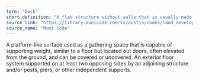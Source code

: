 ```yaml
---
term: "Deck"
short_definition: "A flat structure without walls that is usually made of planks. Decks can't be lived on and are used for lounging."
source_link: "https://library.municode.com/tx/austin/codes/land_development_code?nodeId=THCOAUTE_CH25-12TECO"
source_name: "Muni Code"
---
```

A platform-like surface used as a gathering space that is capable of supporting weight, similar to a floor but located out doors, often elevated from the ground, and can be covered or uncovered.
An exterior floor system supported on at least two opposing sides by an adjoining structure and/or posts, piers, or other independent supports.
